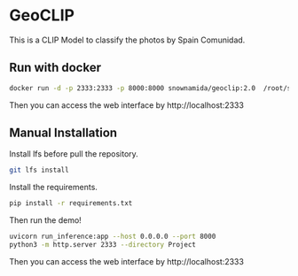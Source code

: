 # GeoCLIP
This is a CLIP Model to classify the photos by Spain Comunidad.

## Run with docker
```bash
docker run -d -p 2333:2333 -p 8000:8000 snownamida/geoclip:2.0  /root/start.sh
```
Then you can access the web interface by http://localhost:2333

## Manual Installation
Install lfs before pull the repository.
```bash
git lfs install
```
Install the requirements.
```bash
pip install -r requirements.txt
```
Then run the demo!
```bash
uvicorn run_inference:app --host 0.0.0.0 --port 8000 
python3 -m http.server 2333 --directory Project 
```
Then you can access the web interface by http://localhost:2333
